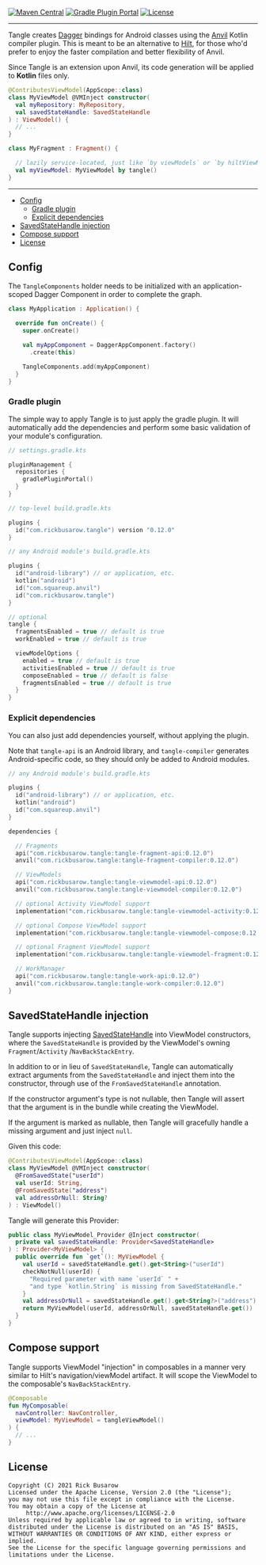 [![Maven Central](https://img.shields.io/maven-central/v/com.rickbusarow.tangle/tangle-api?style=flat-square)](https://search.maven.org/search?q=com.rickbusarow.tangle)
[![Gradle Plugin Portal](https://img.shields.io/gradle-plugin-portal/v/com.rickbusarow.tangle?style=flat-square)](https://plugins.gradle.org/plugin/com.rickbusarow.tangle)
[![License](https://img.shields.io/badge/license-apache2.0-blue?style=flat-square.svg)](https://opensource.org/licenses/Apache-2.0)

___

Tangle creates [Dagger] bindings for Android classes using the [Anvil] Kotlin compiler plugin. This
is meant to be an alternative to [Hilt], for those who'd prefer to enjoy the faster compilation and
better flexibility of Anvil.

Since Tangle is an extension upon Anvil, its code generation will be applied to **Kotlin** files
only.

```kotlin
@ContributesViewModel(AppScope::class)
class MyViewModel @VMInject constructor(
  val myRepository: MyRepository,
  val savedStateHandle: SavedStateHandle
) : ViewModel() {
  // ...
}

class MyFragment : Fragment() {

  // lazily service-located, just like `by viewModels` or `by hiltViewModel`
  val myViewModel: MyViewModel by tangle()
}
```

____
<!--- TOC -->

* [Config](#config)
  * [Gradle plugin](#gradle-plugin)
  * [Explicit dependencies](#explicit-dependencies)
* [SavedStateHandle injection](#savedstatehandle-injection)
* [Compose support](#compose-support)
* [License](#license)

<!--- END -->

## Config

The `TangleComponents` holder needs to be initialized with an application-scoped Dagger Component in
order to complete the graph.

```kotlin
class MyApplication : Application() {

  override fun onCreate() {
    super.onCreate()

    val myAppComponent = DaggerAppComponent.factory()
      .create(this)

    TangleComponents.add(myAppComponent)
  }
}
```

### Gradle plugin

The simple way to apply Tangle is to just apply the gradle plugin. It will automatically add the
dependencies and perform some basic validation of your module's configuration.

```kotlin
// settings.gradle.kts

pluginManagement {
  repositories {
    gradlePluginPortal()
  }
}
```

```kotlin
// top-level build.gradle.kts

plugins {
  id("com.rickbusarow.tangle") version "0.12.0"
}
```

```kotlin
// any Android module's build.gradle.kts

plugins {
  id("android-library") // or application, etc.
  kotlin("android")
  id("com.squareup.anvil")
  id("com.rickbusarow.tangle")
}

// optional
tangle {
  fragmentsEnabled = true // default is true
  workEnabled = true // default is true

  viewModelOptions {
    enabled = true // default is true
    activitiesEnabled = true // default is true
    composeEnabled = true // default is false
    fragmentsEnabled = true // default is true
  }
}
```

### Explicit dependencies

You can also just add dependencies yourself, without applying the plugin.

Note that `tangle-api` is an Android library, and `tangle-compiler` generates Android-specific code,
so they should only be added to Android modules.

```kotlin
// any Android module's build.gradle.kts

plugins {
  id("android-library") // or application, etc.
  kotlin("android")
  id("com.squareup.anvil")
}

dependencies {

  // Fragments
  api("com.rickbusarow.tangle:tangle-fragment-api:0.12.0")
  anvil("com.rickbusarow.tangle:tangle-fragment-compiler:0.12.0")

  // ViewModels
  api("com.rickbusarow.tangle:tangle-viewmodel-api:0.12.0")
  anvil("com.rickbusarow.tangle:tangle-viewmodel-compiler:0.12.0")

  // optional Activity ViewModel support
  implementation("com.rickbusarow.tangle:tangle-viewmodel-activity:0.12.0")

  // optional Compose ViewModel support
  implementation("com.rickbusarow.tangle:tangle-viewmodel-compose:0.12.0")

  // optional Fragment ViewModel support
  implementation("com.rickbusarow.tangle:tangle-viewmodel-fragment:0.12.0")

  // WorkManager
  api("com.rickbusarow.tangle:tangle-work-api:0.12.0")
  anvil("com.rickbusarow.tangle:tangle-work-compiler:0.12.0")
}
```

## SavedStateHandle injection

Tangle supports injecting [SavedStateHandle] into ViewModel constructors, where
the `SavedStateHandle` is provided by the ViewModel's owning `Fragment`/`Activity`
/`NavBackStackEntry`.

In addition to or in lieu of `SavedStateHandle`, Tangle can automatically extract arguments from
the `SavedStateHandle` and inject them into the constructor, through use of
the `FromSavedStateHandle` annotation.

If the constructor argument's type is not nullable, then Tangle will assert that the argument is in
the bundle while creating the ViewModel.

If the argument is marked as nullable, then Tangle will gracefully handle a missing argument and
just inject `null`.

Given this code:

```kotlin
@ContributesViewModel(AppScope::class)
class MyViewModel @VMInject constructor(
  @FromSavedState("userId")
  val userId: String,
  @FromSavedState("address")
  val addressOrNull: String?
) : ViewModel()
```

Tangle will generate this Provider:

```kotlin
public class MyViewModel_Provider @Inject constructor(
  private val savedStateHandle: Provider<SavedStateHandle>
) : Provider<MyViewModel> {
  public override fun `get`(): MyViewModel {
    val userId = savedStateHandle.get().get<String>("userId")
    checkNotNull(userId) {
      "Required parameter with name `userId` " +
      "and type `kotlin.String` is missing from SavedStateHandle."
    }
    val addressOrNull = savedStateHandle.get().get<String?>("address")
    return MyViewModel(userId, addressOrNull, savedStateHandle.get())
  }
}
```

## Compose support

Tangle supports ViewModel "injection" in composables in a manner very similar to Hilt's
navigation/viewModel artifact. It will scope the ViewModel to the composable's `NavBackStackEntry`.

```kotlin
@Composable
fun MyComposable(
  navController: NavController,
  viewModel: MyViewModel = tangleViewModel()
) {
  // ...
}
```

## License

``` text
Copyright (C) 2021 Rick Busarow
Licensed under the Apache License, Version 2.0 (the "License");
you may not use this file except in compliance with the License.
You may obtain a copy of the License at
     http://www.apache.org/licenses/LICENSE-2.0
Unless required by applicable law or agreed to in writing, software
distributed under the License is distributed on an "AS IS" BASIS,
WITHOUT WARRANTIES OR CONDITIONS OF ANY KIND, either express or implied.
See the License for the specific language governing permissions and
limitations under the License.
```


[Anvil]: https://github.com/square/anvil

[Dagger]: https://dagger.dev

[Hilt]: https://dagger.dev/hilt/view-model.html

[SavedStateHandle]: https://developer.android.com/topic/libraries/architecture/viewmodel-savedstate
